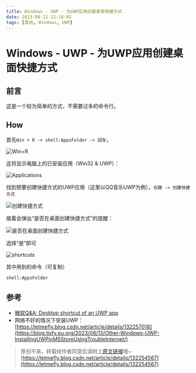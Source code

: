 ```yaml
---
title: Windows - UWP - 为UWP应用创建桌面快捷方式
date: 2023-08-12 22:18:02
tags: [其他, Windows, UWP]
---
```


# Windows - UWP - 为UWP应用创建桌面快捷方式

## 前言

这是一个较为简单的方式，不需要过多的命令行。

## How

首先```Win + R -> shell:AppsFolder -> 回车```，

![Win+R](https://img-blog.csdnimg.cn/20563c6194104c218b5281629262f86d.jpeg)

这将显示电脑上的已安装应用（Win32 & UWP）：

![Applications](https://img-blog.csdnimg.cn/92a23d855c64466eb4923d697f0ac5e1.jpeg)

找到想要创建快捷方式的UWP应用（这里以QQ音乐UWP为例），```右键 -> 创建快捷方式```

![创建快捷方式](https://img-blog.csdnimg.cn/37a1acd4d6be49399c79fcfea03b1688.jpeg)

接着会弹出“是否在桌面创建快捷方式”的提醒：

![是否在桌面创建快捷方式](https://img-blog.csdnimg.cn/2b2ae5e9fea84783b7d4be084d413a43.png)

选择“是”即可

![shortcuts](https://img-blog.csdnimg.cn/559fc56596c0439685938ed4b9f8e117.png)

其中用到的命令（可复制）

```bash
shell:AppsFolder
```

## 参考

+ [微软Q&A: Desktop shortcut of an UWP app](https://learn.microsoft.com/en-us/answers/questions/69921/desktop-shortcut-of-an-uwp-app)
+ 网络不好的情况下安装UWP：[https://letmefly.blog.csdn.net/article/details/132257018](https://blog.tisfy.eu.org/2023/08/13/Other-Windows-UWP-InstallingUWPinMSStoreUsingTroubleInternet/)

> 原创不易，转载经作者同意后请附上[原文链接](https://blog.tisfy.eu.org/2023/08/12/Other-Windows-UWP-createShortcutOnDesktop/)哦~
> [https://letmefly.blog.csdn.net/article/details/132254567](https://letmefly.blog.csdn.net/article/details/132254567)

